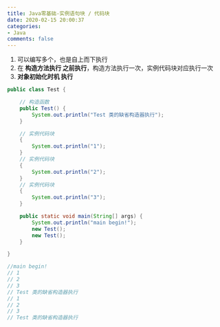 ```yaml
---
title: Java零基础-实例语句块 / 代码块
date: 2020-02-15 20:00:37
categories:
- Java
comments: false
---
```


1. 可以编写多个，也是自上而下执行
2. 在 **构造方法执行 之前执行**，构造方法执行一次，实例代码块对应执行一次
3. **对象初始化时机 执行**

<!-- more -->

```java
public class Test {

	// 构造函数
	public Test() {
		System.out.println("Test 类的缺省构造器执行");
	}

	// 实例代码块
	{
		System.out.println("1");
	}
	// 实例代码块
	{
		System.out.println("2");
	}
	// 实例代码块
	{
		System.out.println("3");
	}

	public static void main(String[] args) {
		System.out.println("main begin!");
		new Test();
		new Test();
	}

}

//main begin!
// 1
// 2
// 3
// Test 类的缺省构造器执行
// 1
// 2
// 3
// Test 类的缺省构造器执行
```

